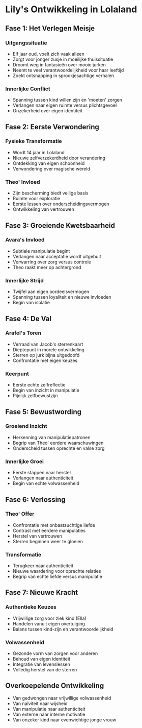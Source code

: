 # Lily's Ontwikkeling in Lolaland

## Fase 1: Het Verlegen Meisje
### Uitgangssituatie
- Elf jaar oud, voelt zich vaak alleen
- Zorgt voor jonger zusje in moeilijke thuissituatie
- Droomt weg in fantasieën over mooie jurken
- Neemt te veel verantwoordelijkheid voor haar leeftijd
- Zoekt ontsnapping in sprookjesachtige verhalen

### Innerlijke Conflict
- Spanning tussen kind willen zijn en 'moeten' zorgen
- Verlangen naar eigen ruimte versus plichtsgevoel
- Onzekerheid over eigen identiteit

## Fase 2: Eerste Verwondering
### Fysieke Transformatie
- Wordt 14 jaar in Lolaland
- Nieuwe zelfverzekerdheid door verandering
- Ontdekking van eigen schoonheid
- Verwondering over magische wereld

### Theo' Invloed
- Zijn bescherming biedt veilige basis
- Ruimte voor exploratie
- Eerste lessen over onderscheidingsvermogen
- Ontwikkeling van vertrouwen

## Fase 3: Groeiende Kwetsbaarheid
### Avara's Invloed
- Subtiele manipulatie begint
- Verlangen naar acceptatie wordt uitgebuit
- Verwarring over zorg versus controle
- Theo raakt meer op achtergrond

### Innerlijke Strijd
- Twijfel aan eigen oordeelsvermogen
- Spanning tussen loyaliteit en nieuwe invloeden
- Begin van isolatie

## Fase 4: De Val
### Arafel's Toren
- Verraad van Jacob's sterrenkaart
- Dieptepunt in morele ontwikkeling
- Sterren op jurk bijna uitgedoofd
- Confrontatie met eigen keuzes

### Keerpunt
- Eerste echte zelfreflectie
- Begin van inzicht in manipulatie
- Pijnlijk zelfbewustzijn

## Fase 5: Bewustwording
### Groeiend Inzicht
- Herkenning van manipulatiepatronen
- Begrip van Theo' eerdere waarschuwingen
- Onderscheid tussen oprechte en valse zorg

### Innerlijke Groei
- Eerste stappen naar herstel
- Verlangen naar authenticiteit
- Begin van echte volwassenheid

## Fase 6: Verlossing
### Theo' Offer
- Confrontatie met onbaatzuchtige liefde
- Contrast met eerdere manipulaties
- Herstel van vertrouwen
- Sterren beginnen weer te gloeien

### Transformatie
- Terugkeer naar authenticiteit
- Nieuwe waardering voor oprechte relaties
- Begrip van echte liefde versus manipulatie

## Fase 7: Nieuwe Kracht
### Authentieke Keuzes
- Vrijwillige zorg voor ziek kind (Ella)
- Handelen vanuit eigen overtuiging
- Balans tussen kind-zijn en verantwoordelijkheid

### Volwassenheid
- Gezonde vorm van zorgen voor anderen
- Behoud van eigen identiteit
- Integratie van levenslessen
- Volledig herstel van de sterren

## Overkoepelende Ontwikkeling
- Van gedwongen naar vrijwillige volwassenheid
- Van naïviteit naar wijsheid
- Van manipulatie naar authenticiteit
- Van externe naar interne motivatie
- Van onzeker kind naar evenwichtige jonge vrouw